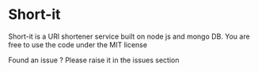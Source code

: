 # Short-it

Short-it is a URl shortener service built on node js and mongo DB. 
You are free to use the code under the MIT license

Found an issue ? Please raise it in the issues section
